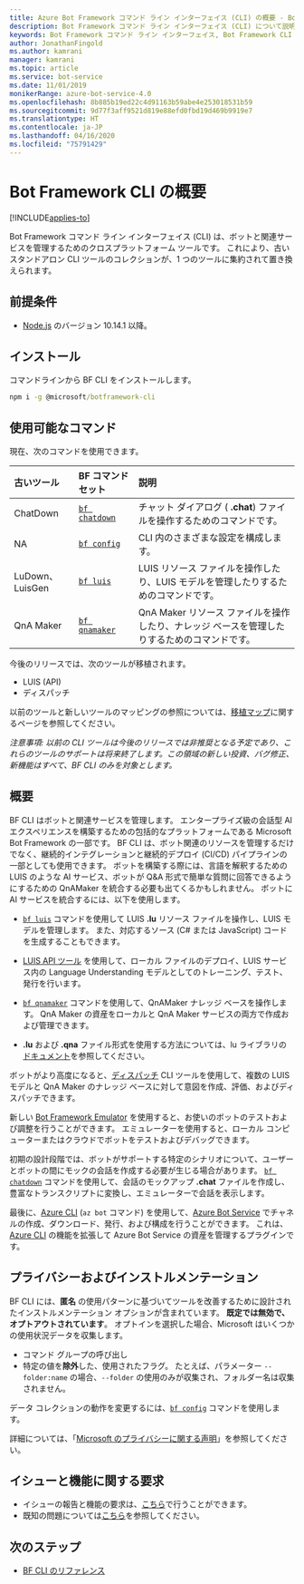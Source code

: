 ```yaml
---
title: Azure Bot Framework コマンド ライン インターフェイス (CLI) の概要 - Bot Service
description: Bot Framework コマンド ライン インターフェイス (CLI) について説明します。
keywords: Bot Framework コマンド ライン インターフェイス, Bot Framework CLI
author: JonathanFingold
ms.author: kamrani
manager: kamrani
ms.topic: article
ms.service: bot-service
ms.date: 11/01/2019
monikerRange: azure-bot-service-4.0
ms.openlocfilehash: 8b885b19ed22c4d91163b59abe4e253018531b59
ms.sourcegitcommit: 9d77f3aff9521d819e88efd0fbd19d469b9919e7
ms.translationtype: HT
ms.contentlocale: ja-JP
ms.lasthandoff: 04/16/2020
ms.locfileid: "75791429"
---
```

<!--TODO:
- [?] Add to TOC: Reference/Bot Framework CLI/Reference
- [?] Add other topics to the same node for each of the command groups
-->
# <a name="bot-framework-cli-overview"></a>Bot Framework CLI の概要

[!INCLUDE[applies-to](../includes/applies-to.md)]

Bot Framework コマンド ライン インターフェイス (CLI) は、ボットと関連サービスを管理するためのクロスプラットフォーム ツールです。 これにより、古いスタンドアロン CLI ツールのコレクションが、1 つのツールに集約されて置き換えられます。 

## <a name="prerequisites"></a>前提条件

* [Node.js](https://nodejs.org/) のバージョン 10.14.1 以降。

## <a name="installation"></a>インストール

コマンドラインから BF CLI をインストールします。

~~~cmd
npm i -g @microsoft/botframework-cli
~~~

## <a name="available-commands"></a>使用可能なコマンド

現在、次のコマンドを使用できます。

| 古いツール | BF コマンド セット | 説明 |
| :--- | :--- | :--- |
| ChatDown | [`bf chatdown`](bf-cli-reference.md#bf-chatdown) | チャット ダイアログ ( **.chat**) ファイルを操作するためのコマンドです。 |
| NA | [`bf config`](bf-cli-reference.md#bf-config) | CLI 内のさまざまな設定を構成します。 |
| LuDown、LuisGen | [`bf luis`](bf-cli-reference.md#bf-luis) | LUIS リソース ファイルを操作したり、LUIS モデルを管理したりするためのコマンドです。 |
| QnA Maker | [`bf qnamaker`](bf-cli-reference.md#bf-qnamaker) | QnA Maker リソース ファイルを操作したり、ナレッジ ベースを管理したりするためのコマンドです。 |

今後のリリースでは、次のツールが移植されます。
- LUIS (API)
- ディスパッチ

以前のツールと新しいツールのマッピングの参照については、[移植マップ](https://github.com/microsoft/botframework-cli/blob/master/PortingMap.md)に関するページを参照してください。

_注意事項: 以前の CLI ツールは今後のリリースでは非推奨となる予定であり、これらのツールのサポートは将来終了します。この領域の新しい投資、バグ修正、新機能はすべて、BF CLI のみを対象とします。_

## <a name="overview"></a>概要

BF CLI はボットと関連サービスを管理します。 エンタープライズ級の会話型 AI エクスペリエンスを構築するための包括的なプラットフォームである Microsoft Bot Framework の一部です。 BF CLI は、ボット関連のリソースを管理するだけでなく、継続的インテグレーションと継続的デプロイ (CI/CD) パイプラインの一部としても使用できます。 ボットを構築する際には、言語を解釈するための LUIS のような AI サービス、ボットが Q&A 形式で簡単な質問に回答できるようにするための QnAMaker を統合する必要も出てくるかもしれません。 ボットに AI サービスを統合するには、以下を使用します。

* [`bf luis`](bf-cli-reference.md#bf-luis) コマンドを使用して LUIS **.lu** リソース ファイルを操作し、LUIS モデルを管理します。 また、対応するソース (C# または JavaScript) コードを生成することもできます。
* [LUIS API ツール](https://github.com/microsoft/botbuilder-tools/tree/master/packages/LUIS/readme.md) を使用して、ローカル ファイルのデプロイ、LUIS サービス内の Language Understanding モデルとしてのトレーニング、テスト、発行を行います。
* [`bf qnamaker`](bf-cli-reference.md#bf-qnamaker) コマンドを使用して、QnAMaker ナレッジ ベースを操作します。 QnA Maker の資産をローカルと QnA Maker サービスの両方で作成および管理できます。

* **.lu** および **.qna** ファイル形式を使用する方法については、lu ライブラリの[ドキュメント](https://github.com/microsoft/botframework-cli/tree/master/packages/lu/README.md)を参照してください。

ボットがより高度になると、[ディスパッチ](https://github.com/Microsoft/botbuilder-tools/tree/master/packages/Dispatch) CLI ツールを使用して、複数の LUIS モデルと QnA Maker のナレッジ ベースに対して意図を作成、評価、およびディスパッチできます。

新しい [Bot Framework Emulator](https://github.com/Microsoft/BotFramework-Emulator/releases) を使用すると、お使いのボットのテストおよび調整を行うことができます。 エミュレーターを使用すると、ローカル コンピューターまたはクラウドでボットをテストおよびデバッグできます。

初期の設計段階では、ボットがサポートする特定のシナリオについて、ユーザーとボットの間にモックの会話を作成する必要が生じる場合があります。 [`bf chatdown`](bf-cli-reference.md#bf-chatdown) コマンドを使用して、会話のモックアップ **.chat** ファイルを作成し、豊富なトランスクリプトに変換し、エミュレーターで会話を表示します。

最後に、[Azure CLI](https://github.com/microsoft/botframework-cli/blob/master/AzureCli.md) (`az bot` コマンド) を使用して、[Azure Bot Service](https://azure.microsoft.com/services/bot-service/) でチャネルの作成、ダウンロード、発行、および構成を行うことができます。 これは、[Azure CLI](https://docs.microsoft.com/cli/azure/install-azure-cli?view=azure-cli-latest) の機能を拡張して Azure Bot Service の資産を管理するプラグインです。

## <a name="privacy-and-instrumentation"></a>プライバシーおよびインストルメンテーション
BF CLI には、**匿名** の使用パターンに基づいてツールを改善するために設計されたインストルメンテーション オプションが含まれています。 __既定では無効で、オプトアウトされています__。 オプトインを選択した場合、Microsoft はいくつかの使用状況データを収集します。

* コマンド グループの呼び出し
* 特定の値を**除外**した、使用されたフラグ。 たとえば、パラメーター `--folder:name` の場合、`--folder` の使用のみが収集され、フォルダー名は収集されません。

データ コレクションの動作を変更するには、[`bf config`](bf-cli-reference.md#bf-config) コマンドを使用します。

詳細については、「[Microsoft のプライバシーに関する声明](https://privacy.microsoft.com/privacystatement)」を参照してください。  

## <a name="issues-and-feature-requests"></a>イシューと機能に関する要求
- イシューの報告と機能の要求は、[こちら](https://github.com/microsoft/botframework-cli/issues)で行うことができます。
- 既知の問題については[こちら](https://github.com/microsoft/botframework-cli/labels/known-issues)を参照してください。

## <a name="next-steps"></a>次のステップ
- [BF CLI のリファレンス](bf-cli-reference.md)

